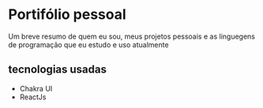 # Portifólio pessoal 

Um breve resumo de quem eu sou, meus projetos pessoais e as linguegens de programação que eu estudo e uso atualmente 


## tecnologias usadas 
- Chakra UI
- ReactJs

